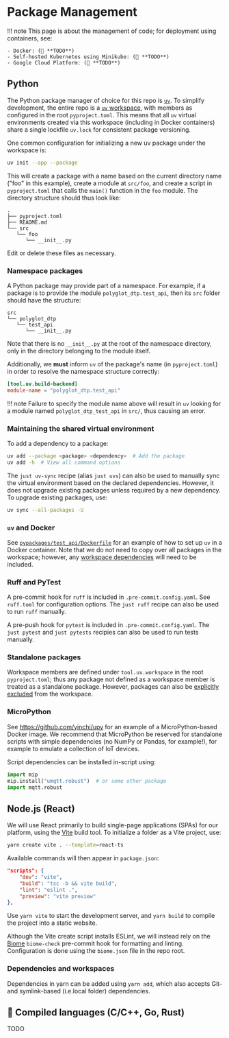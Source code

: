 # Package Management

!!! note
    This page is about the management of code; for deployment using containers, see:

    - Docker: (🚧 **TODO**)
    - Self-hosted Kubernetes using Minikube: (🚧 **TODO**)
    - Google Cloud Platform: (🚧 **TODO**)

## Python

The Python package manager of choice for this repo is [`uv`](https://docs.astral.sh/uv/).  To simplify development, the entire repo is a [`uv` workspace](https://docs.astral.sh/uv/concepts/projects/workspaces/), with members as configured in the root `pyproject.toml`.  This means that all `uv` virtual environments created via this workspace (including in Docker containers) share a single lockfile `uv.lock` for consistent package versioning.

One common configuration for initializing a new uv package under the workspace is:

```bash
uv init --app --package
```

This will create a package with a name based on the current directory name ("foo" in this example), create a module at `src/foo`, and create a script in `pyproject.toml` that calls the `main()` function in the `foo` module.  The directory structure should thus look like:

```text
.
├── pyproject.toml
├── README.md
└── src
   └── foo
      └── __init__.py
```

Edit or delete these files as necessary.

### Namespace packages

A Python package may provide part of a namespace.  For example, if a package is to provide the module `polyglot_dtp.test_api`, then its `src` folder should have the structure:

```text
src
└── polyglot_dtp
   └── test_api
      └── __init__.py
```

Note that there is no `__init__.py` at the root of the namespace directory, only in the directory belonging to the module itself.

Additionally, we **must** inform `uv` of the package's name (in `pyproject.toml`) in order to resolve the namespace structure correctly:

```toml
[tool.uv.build-backend]
module-name = "polyglot_dtp.test_api"
```

!!! note
    Failure to specify the module name above will result in `uv` looking for a module named `polyglot_dtp_test_api` in `src/`, thus causing an error.

### Maintaining the shared virtual environment

To add a dependency to a package:

```bash
uv add --package <package> <dependency>  # Add the package
uv add -h  # View all command options
```

The `just uv-sync` recipe (alias `just uvs`) can also be used to manually sync the virtual environment based on the declared dependencies.  However, it does not upgrade existing packages unless required by a new dependency.  To upgrade existing packages, use:

```bash
uv sync --all-packages -U
```

### `uv` and Docker

See [`pypackages/test_api/Dockerfile`](https://github.com/yinchi/polyglot-dtp/blob/main/pypackages/test_api/Dockerfile) for an example of how to set up `uv` in a Docker container.  Note that we do not need to copy over all packages in the workspace; however, any [workspace dependencies](https://docs.astral.sh/uv/concepts/projects/workspaces/#workspace-sources) will need to be included.

### Ruff and PyTest

A pre-commit hook for `ruff` is included in `.pre-commit.config.yaml`.  See `ruff.toml` for configuration options.  The `just ruff` recipe can also be used to run `ruff` manually.

A pre-push hook for `pytest` is included in `.pre-commit.config.yaml`.  The `just pytest` and `just pytests` recipies can also be used to run tests manually.

### Standalone packages

Workspace members are defined under `tool.uv.workspace` in the root `pyproject.toml`; thus any package not defined as a workspace member is treated as a standalone package.  However, packages can also be [explicitly excluded](https://docs.astral.sh/uv/concepts/projects/workspaces/#getting-started) from the workspace.

### MicroPython

See <https://github.com/yinchi/upy> for an example of a MicroPython-based Docker image.  We recommend that MicroPython be reserved for standalone scripts with simple dependencies (no NumPy or Pandas, for example!), for example to emulate a collection of IoT devices.

Script dependencies can be installed in-script using:

```py
import mip
mip.install("umqtt.robust")  # or some other package
import mqtt.robust
```

## Node.js (React)

We will use React primarily to build single-page applications (SPAs) for our platform, using the [Vite](https://vite.dev/guide/) build tool.  To initialize a folder as a Vite project, use:

```bash
yarn create vite . --template=react-ts
```

Available commands will then appear in `package.json`:

```json
"scripts": {
    "dev": "vite",
    "build": "tsc -b && vite build",
    "lint": "eslint .",
    "preview": "vite preview"
},
```

Use `yarn vite` to start the development server, and `yarn build` to compile the project into a static website.

Although the Vite create script installs ESLint, we will instead rely on the [Biome](https://biomejs.dev/) `biome-check` pre-commit hook for formatting and linting.  Configuration is done using the `biome.json` file in the repo root.

### Dependencies and workspaces

Dependencies in yarn can be added using `yarn add`, which also accepts Git- and symlink-based (i.e.local folder) dependencies.

## 🚧 Compiled languages (C/C++, Go, Rust)

TODO
